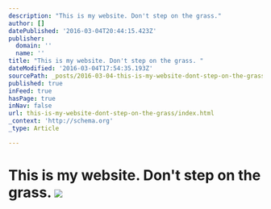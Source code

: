 ```yaml
---
description: "This is my website. Don't step on the grass."
author: []
datePublished: '2016-03-04T20:44:15.423Z'
publisher:
  domain: ''
  name: ''
title: "This is my website. Don't step on the grass. "
dateModified: '2016-03-04T17:54:35.193Z'
sourcePath: _posts/2016-03-04-this-is-my-website-dont-step-on-the-grass.md
published: true
inFeed: true
hasPage: true
inNav: false
url: this-is-my-website-dont-step-on-the-grass/index.html
_context: 'http://schema.org'
_type: Article

---
```

# This is my website. Don't step on the grass. ![](https://the-grid-user-content.s3-us-west-2.amazonaws.com/0ccd423e-2081-44cf-9b48-6c0573880e33.png)